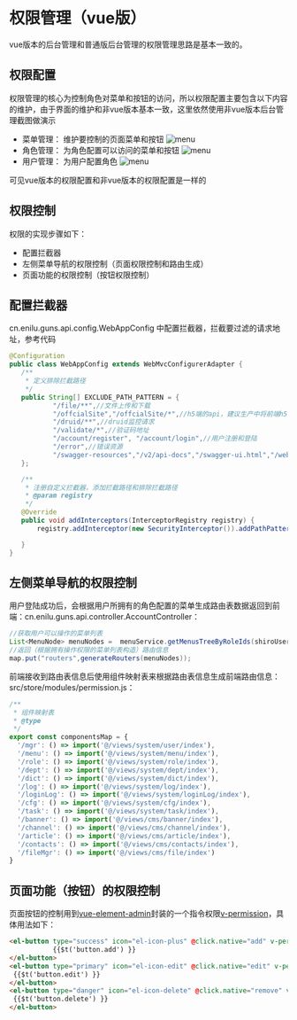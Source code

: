 # 权限管理（vue版）
vue版本的后台管理和普通版后台管理的权限管理思路是基本一致的。



## 权限配置
权限管理的核心为控制角色对菜单和按钮的访问，所以权限配置主要包含以下内容的维护，由于界面的维护和非vue版本基本一致，这里依然使用非vue版本后台管理截图做演示

- 菜单管理： 维护要控制的页面菜单和按钮
![menu](./img/menu.jpg)
- 角色管理： 为角色配置可以访问的菜单和按钮
![menu](../hello_guns/role.jpg)
- 用户管理： 为用户配置角色
![menu](./img/user_role.jpg)

可见vue版本的权限配置和非vue版本的权限配置是一样的

## 权限控制
权限的实现步骤如下：
- 配置拦截器
- 左侧菜单导航的权限控制（页面权限控制和路由生成）
- 页面功能的权限控制（按钮权限控制）

 ## 配置拦截器

 cn.enilu.guns.api.config.WebAppConfig 中配置拦截器，拦截要过滤的请求地址，参考代码

 ```java
 @Configuration
public class WebAppConfig extends WebMvcConfigurerAdapter {
    /**
     * 定义排除拦截路径
     */
    public String[] EXCLUDE_PATH_PATTERN = {
            "/file/**",//文件上传和下载
            "/offcialSite","/offcialSite/*",//h5端的api，建议生产中将前端h5和后端h5使用的api分拆成两个服务，
            "/druid/**",//druid监控请求
            "/validate/*",//验证码地址
            "/account/register", "/account/login",//用户注册和登陆
            "/error",//错误资源
            "/swagger-resources","/v2/api-docs","/swagger-ui.html","/webjars/**"//swagger在线api文档资源
    };

    /**
     * 注册自定义拦截器，添加拦截路径和排除拦截路径
     * @param registry
     */
    @Override
    public void addInterceptors(InterceptorRegistry registry) {
        registry.addInterceptor(new SecurityInterceptor()).addPathPatterns("/**").excludePathPatterns(EXCLUDE_PATH_PATTERN);

    }
}
```

## 左侧菜单导航的权限控制
用户登陆成功后，会根据用户所拥有的角色配置的菜单生成路由表数据返回到前端：cn.enilu.guns.api.controller.AccountController：
```java
//获取用户可以操作的菜单列表
List<MenuNode> menuNodes =  menuService.getMenusTreeByRoleIds(shiroUser.getRoleList());
//返回（根据拥有操作权限的菜单列表构造）路由信息
map.put("routers",generateRouters(menuNodes));
```
前端接收到路由表信息后使用组件映射表来根据路由表信息生成前端路由信息：src/store/modules/permission.js：

```javascript
/**
 * 组件映射表
 * @type
 */
export const componentsMap = {
  '/mgr': () => import('@/views/system/user/index'),
  '/menu': () => import('@/views/system/menu/index'),
  '/role': () => import('@/views/system/role/index'),
  '/dept': () => import('@/views/system/dept/index'),
  '/dict': () => import('@/views/system/dict/index'),
  '/log': () => import('@/views/system/log/index'),
  '/loginLog': () => import('@/views/system/loginLog/index'),
  '/cfg': () => import('@/views/system/cfg/index'),
  '/task': () => import('@/views/system/task/index'),
  '/banner': () => import('@/views/cms/banner/index'),
  '/channel': () => import('@/views/cms/channel/index'),
  '/article': () => import('@/views/cms/article/index'),
  '/contacts': () => import('@/views/cms/contacts/index'),
  '/fileMgr': () => import('@/views/cms/file/index')
}
```

## 页面功能（按钮）的权限控制

页面按钮的控制用到[vue-element-admin](https://github.com/PanJiaChen/vue-element-admin)封装的一个指令权限[v-permission](https://github.com/PanJiaChen/vue-element-admin/tree/master/src/directive/permission)，具体用法如下：
```html
<el-button type="success" icon="el-icon-plus" @click.native="add" v-permission="['/mgr/add']">
           {{$t('button.add') }}
</el-button>
<el-button type="primary" icon="el-icon-edit" @click.native="edit" v-permission="['/mgr/edit']">
 {{$t('button.edit') }}
</el-button>
<el-button type="danger" icon="el-icon-delete" @click.native="remove" v-permission="['/mgr/delete']">
 {{$t('button.delete') }}
</el-button>
```  
